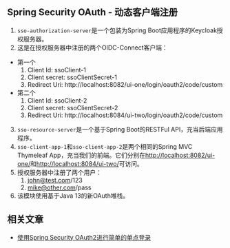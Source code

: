 ## Spring Security OAuth - 动态客户端注册

1. `sso-authorization-server`是一个包装为Spring Boot应用程序的Keycloak授权服务器。
2. 这是在授权服务器中注册的两个OIDC-Connect客户端：

- 第一个
    1. Client Id: ssoClient-1
    2. Client secret: ssoClientSecret-1
    3. Redirect Uri: http://localhost:8082/ui-one/login/oauth2/code/custom
- 第二个
    1. Client Id: ssoClient-2
    2. Client secret: ssoClientSecret-2
    3. Redirect Uri: http://localhost:8084/ui-two/login/oauth2/code/custom

3. `sso-resource-server`是一个基于Spring Boot的RESTFul API，充当后端应用程序。
4. `sso-client-app-1`和`sso-client-app-2`是两个相同的Spring MVC Thymeleaf App，充当我们的前端。它们分别在[http://localhost:8082/ui-one/](http://localhost:8082/ui-one)和[http://localhost:8084/ui-two/](http://localhost:8084/ui-two/)可访问。
5. 授权服务器中注册了两个用户：
    1. john@test.com/123
    2. mike@other.com/pass
6. 该模块使用基于Java 13的新OAuth堆栈。

## 相关文章

+ [使用Spring Security OAuth2进行简单的单点登录](https://tu-yucheng.github.io/springsecurity/2023/05/27/sso-spring-security-oauth2.html)